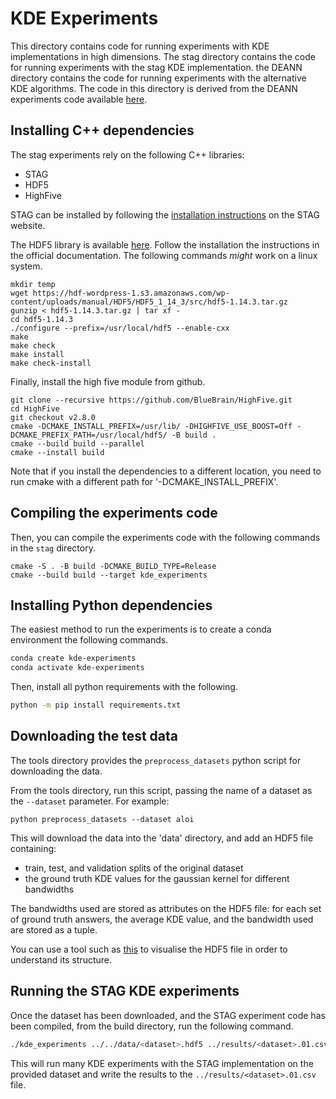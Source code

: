 # KDE Experiments
This directory contains code for running experiments with
KDE implementations in high dimensions.
The stag directory contains the code for running experiments with the stag KDE
implementation.
the DEANN directory contains the code for running experiments with the
alternative KDE algorithms. The code in this directory is derived from
the DEANN experiments code available
[here](https://github.com/mkarppa/deann-experiments).

## Installing C++ dependencies
The stag experiments rely on the following C++ libraries:
- STAG
- HDF5
- HighFive

STAG can be installed by following the
[installation instructions](https://staglibrary.io/docs/cpp/docs-2.0.0/getting-started.html)
on the STAG website.

The HDF5 library is available
[here](https://portal.hdfgroup.org/downloads/hdf5/hdf5_1_14_3.html).
Follow the installation the instructions in the official documentation.
The following commands *might* work on a linux system.
```
mkdir temp
wget https://hdf-wordpress-1.s3.amazonaws.com/wp-content/uploads/manual/HDF5/HDF5_1_14_3/src/hdf5-1.14.3.tar.gz
gunzip < hdf5-1.14.3.tar.gz | tar xf -
cd hdf5-1.14.3
./configure --prefix=/usr/local/hdf5 --enable-cxx
make
make check
make install
make check-install 
```

Finally, install the high five module from github.

```
git clone --recursive https://github.com/BlueBrain/HighFive.git
cd HighFive
git checkout v2.8.0
cmake -DCMAKE_INSTALL_PREFIX=/usr/lib/ -DHIGHFIVE_USE_BOOST=Off -DCMAKE_PREFIX_PATH=/usr/local/hdf5/ -B build .
cmake --build build --parallel
cmake --install build
```

Note that if you install the dependencies to a different location, you need to run cmake with
a different path for '-DCMAKE_INSTALL_PREFIX'.

## Compiling the experiments code
Then, you can compile the experiments code with the following commands in the
`stag` directory.

```
cmake -S . -B build -DCMAKE_BUILD_TYPE=Release
cmake --build build --target kde_experiments
```

## Installing Python dependencies
The easiest method to run the experiments is to create a conda environment 
the following commands.

```bash
conda create kde-experiments
conda activate kde-experiments
```

Then, install all python requirements with the following.

```bash
python -m pip install requirements.txt
```

## Downloading the test data
The tools directory provides the `preprocess_datasets` python script for downloading the data.

From the tools directory, run this script, passing the name of a dataset as the `--dataset` parameter.
For example:

```python preprocess_datasets --dataset aloi```

This will download the data into the 'data' directory, and add an HDF5 file containing:

- train, test, and validation splits of the original dataset
- the ground truth KDE values for the gaussian kernel for different bandwidths

The bandwidths used are stored as attributes on the HDF5 file: for each set of ground truth answers,
the average KDE value, and the bandwidth used are stored as a tuple.

You can use a tool such as [this](https://myhdf5.hdfgroup.org/) to visualise the HDF5 file in order to understand its
structure.

## Running the STAG KDE experiments
Once the dataset has been downloaded, and the STAG experiment code has been compiled,
from the build directory, run the following command.

```bash
./kde_experiments ../../data/<dataset>.hdf5 ../results/<dataset>.01.csv 0.01
```

This will run many KDE experiments with the STAG implementation on the provided
dataset and write the results to the `../results/<dataset>.01.csv` file.